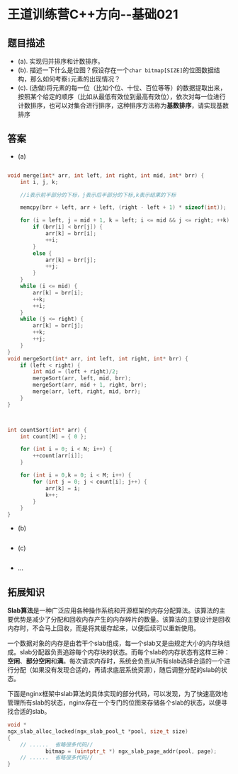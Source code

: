 # 王道训练营C++方向--基础021

## 题目描述

- (a). 实现归并排序和计数排序。
- (b). 描述一下什么是位图？假设存在一个`char bitmap[SIZE]`的位图数据结构，那么如何考察`i`元素的出现情况？
- (c). (选做)将元素的每一位（比如个位、十位、百位等等）的数据提取出来，按照某个给定的顺序（比如从最低有效位到最高有效位），依次对每一位进行计数排序，也可以对集合进行排序，这种排序方法称为**基数排序**，请实现基数排序

## 答案

- (a)

```c

void merge(int* arr, int left, int right, int mid, int* brr) {
	int i, j, k;

	//i表示前半部分的下标，j表示后半部分的下标,k表示结果的下标

	memcpy(brr + left, arr + left, (right - left + 1) * sizeof(int));

	for (i = left, j = mid + 1, k = left; i <= mid && j <= right; ++k) {
		if (brr[i] < brr[j]) {
			arr[k] = brr[i];
			++i;
		}
		else {
			arr[k] = brr[j];
			++j;
		}
	}
	while (i <= mid) {
		arr[k] = brr[i];
		++k;
		++i;
	}
	while (j <= right) {
		arr[k] = brr[j];
		++k;
		++j;
	}
}
void mergeSort(int* arr, int left, int right, int* brr) {
	if (left < right) {
		int mid = (left + right)/2;
		mergeSort(arr, left, mid, brr);
		mergeSort(arr, mid + 1, right, brr);
		merge(arr, left, right, mid, brr);
	}
}



int countSort(int* arr) {
	int count[M] = { 0 };

	for (int i = 0; i < N; i++) {
		++count[arr[i]];
	}

	for (int i = 0,k = 0; i < M; i++) {
		for (int j = 0; j < count[i]; j++) {
			arr[k] = i;
			k++;
		}
	}
}

```

- (b)

```c

```

- (c)

```c

```

- ...

## 拓展知识

**Slab算法**是一种广泛应用各种操作系统和开源框架的内存分配算法。该算法的主要优势是减少了分配和回收内存产生的内存碎片的数量。该算法的主要设计是回收内存时，不会马上回收，而是将其缓存起来，以便后续可以重新使用。

一个数据对象的内存是由若干个slab组成，每一个slab又是由规定大小的内存块组成。slab分配器负责追踪每个内存块的状态。而每个slab的内存状态有这样三种：**空闲**、**部分空闲**和**满**。每次请求内存时，系统会负责从所有slab选择合适的一个进行分配（如果没有发现合适的，再请求底层系统资源），随后调整分配的slab的状态。

下面是nginx框架中slab算法的具体实现的部分代码，可以发现，为了快速高效地管理所有slab的状态，nginx存在一个专门的位图来存储各个slab的状态，以便寻找合适的slab。

```c
void *
ngx_slab_alloc_locked(ngx_slab_pool_t *pool, size_t size)
{
	// ......  省略很多代码// 
            bitmap = (uintptr_t *) ngx_slab_page_addr(pool, page);
	// ......  省略很多代码//
}

```




